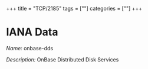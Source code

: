 +++
title = "TCP/2185"
tags = [""]
categories = [""]
+++

# IANA Data

_Name:_ onbase-dds

_Description:_ OnBase Distributed Disk Services

